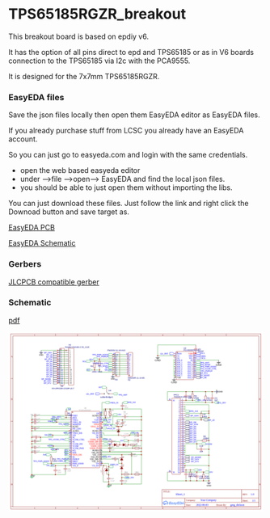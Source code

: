 # TPS65185RGZR_breakout

This breakout board is based on epdiy v6.

It has the option of 
all pins direct to epd and TPS65185 
or as in V6 boards connection to the TPS65185 via I2c with the PCA9555.

It is designed for the 7x7mm TPS65185RGZR.

### EasyEDA files

Save the json files locally then open them EasyEDA editor as EasyEDA files.

If you already purchase stuff from LCSC you already have an EasyEDA account.

So you can just go to easyeda.com and login with the same credentials.  
 * open the web based easyeda editor 
 * under -->file -->open--> EasyEDA and find the local json files.
 * you should be able to just open them without importing the libs.

You can just download these files. Just follow the link and right click the Downoad button and save target as.

[EasyEDA PCB](./easyeda/TPS65185RGZR_breakout/PCB_TPS65185RGZR_breakout.json)

[EasyEDA Schematic](./easyeda/TPS65185RGZR_breakout/TPS65185RGZR_breakout.json)


### Gerbers

[JLCPCB compatible gerber](./gerbers/Gerber_PCB_TPS65185RGZR_breakout.zip)

### Schematic

[pdf](./schematics/Schematic_TPS65185RGZR_breakout.pdf)

![Breakout](./images/Schematic.png)
